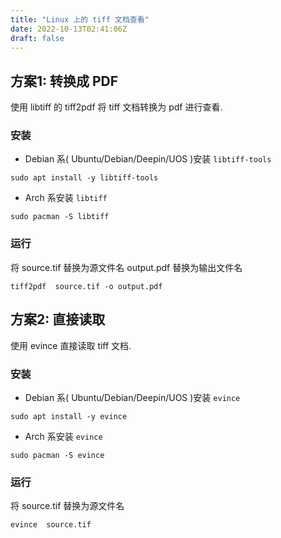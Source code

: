 ```yaml
---
title: "Linux 上的 tiff 文档查看"
date: 2022-10-13T02:41:06Z
draft: false
---
```


## 方案1: 转换成 PDF
使用 libtiff 的 tiff2pdf 将 tiff 文档转换为 pdf 进行查看.
### 安装
- Debian 系( Ubuntu/Debian/Deepin/UOS )安装 `libtiff-tools`
```
sudo apt install -y libtiff-tools
```
- Arch 系安装 `libtiff`
```
sudo pacman -S libtiff
```
### 运行
将 source.tif 替换为源文件名 output.pdf 替换为输出文件名
```
tiff2pdf  source.tif -o output.pdf
```

## 方案2: 直接读取
使用 evince 直接读取 tiff 文档.

### 安装
- Debian 系( Ubuntu/Debian/Deepin/UOS )安装 `evince`
```
sudo apt install -y evince
```
- Arch 系安装 `evince`
```
sudo pacman -S evince
```
### 运行
将 source.tif 替换为源文件名
```
evince  source.tif 
```